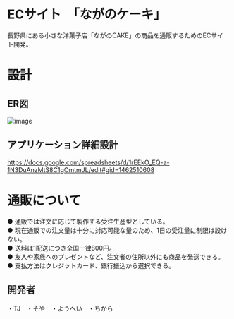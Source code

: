 # ECサイト　「ながのケーキ」
長野県にある小さな洋菓子店「ながのCAKE」の商品を通販するためのECサイト開発。

# 設計
## ER図
![image](https://user-images.githubusercontent.com/81059754/119494926-cdc94680-bd9c-11eb-8363-21863d6e00ec.png)
## アプリケーション詳細設計
https://docs.google.com/spreadsheets/d/1rEEkO_EQ-a-1N3DuAnzMtS8C1gOmtmJL/edit#gid=1462510608
# 通販について
● 通販では注文に応じて製作する受注生産型としている。<br>
● 現在通販での注文量は十分に対応可能な量のため、1日の受注量に制限は設けない。<br>
● 送料は1配送につき全国一律800円。<br>
● 友人や家族へのプレゼントなど、注文者の住所以外にも商品を発送できる。<br>
● 支払方法はクレジットカード、銀行振込から選択できる。<br>
## 開発者
・TJ　・そや　・ようへい　・ちから
